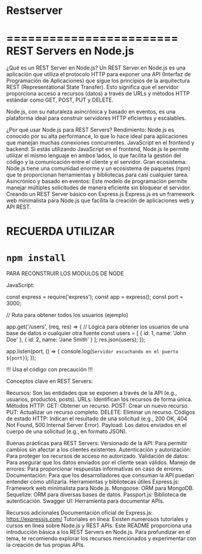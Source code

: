 # Restserver

========================
REST Servers en Node.js
========================

¿Qué es un REST Server en Node.js?
Un REST Server en Node.js es una aplicación que utiliza el protocolo HTTP para exponer una API (Interfaz de Programación de Aplicaciones) que sigue los principios de la arquitectura REST (Representational State Transfer). Esto significa que el servidor proporciona acceso a recursos (datos) a través de URLs y métodos HTTP estándar como GET, POST, PUT y DELETE.

Node.js, con su naturaleza asincrónica y basado en eventos, es una plataforma ideal para construir servidores HTTP eficientes y escalables.

¿Por qué usar Node.js para REST Servers?
Rendimiento: Node.js es conocido por su alta performance, lo que lo hace ideal para aplicaciones que manejan muchas conexiones concurrentes.
JavaScript en el frontend y backend: Si estás utilizando JavaScript en el frontend, Node.js te permite utilizar el mismo lenguaje en ambos lados, lo que facilita la gestión del código y la comunicación entre el cliente y el servidor.
Gran ecosistema: Node.js tiene una comunidad enorme y un ecosistema de paquetes (npm) que te proporcionan herramientas y bibliotecas para casi cualquier tarea.
Asincrónico y basado en eventos: Este modelo de programación permite manejar múltiples solicitudes de manera eficiente sin bloquear el servidor.
Creando un REST Server básico con Express.js
Express.js es un framework web minimalista para Node.js que facilita la creación de aplicaciones web y API REST.

RECUERDA UTILIZAR 
========================
```npm install```
========================
PARA RECONSTRUIR LOS MODULOS DE NODE

JavaScript:

const express = require('express');
const app = express();
const port = 3000;

// Ruta para obtener todos los usuarios (ejemplo)

app.get('/users', (req, res) => {
    // Lógica para obtener los usuarios de una base de datos o cualquier otra fuente
    const users = [
        { id: 1, name: 'John Doe' },
        { id: 2, name: 'Jane Smith' }
    ];
    res.json(users);
});

app.listen(port, () => {
    console.log(`Servidor escuchando en el puerto ${port}`);
});

!!! Usa el código con precaución !!!

Conceptos clave en REST Servers:

Recursos: Son las entidades que se exponen a través de la API (e.g., usuarios, productos, posts).
URLs: Identifican los recursos de forma única.
Métodos HTTP:
GET: Obtener un recurso.
POST: Crear un nuevo recurso.
PUT: Actualizar un recurso completo.
DELETE: Eliminar un recurso.
Códigos de estado HTTP: Indican el resultado de una solicitud (e.g., 200 OK, 404 Not Found, 500 Internal Server Error).
Payload: Los datos enviados en el cuerpo de una solicitud (e.g., en formato JSON).

Buenas prácticas para REST Servers:
Versionado de la API: Para permitir cambios sin afectar a los clientes existentes.
Autenticación y autorización: Para proteger los recursos de acceso no autorizado.
Validación de datos: Para asegurar que los datos enviados por el cliente sean válidos.
Manejo de errores: Para proporcionar respuestas informativas en caso de errores.
Documentación: Para que los desarrolladores que consuman la API puedan entender cómo utilizarla.
Herramientas y bibliotecas útiles
Express.js: Framework web minimalista para Node.js.
Mongoose: ORM para MongoDB.
Sequelize: ORM para diversas bases de datos.
Passport.js: Biblioteca de autenticación.
Swagger UI: Herramienta para documentar APIs.

Recursos adicionales
Documentación oficial de Express.js: https://expressjs.com/
Tutoriales en línea: Existen numerosos tutoriales y cursos en línea sobre Node.js y REST APIs.
Este README proporciona una introducción básica a los REST Servers en Node.js. Para profundizar en el tema, te recomiendo explorar los recursos mencionados y experimentar con la creación de tus propias APIs.